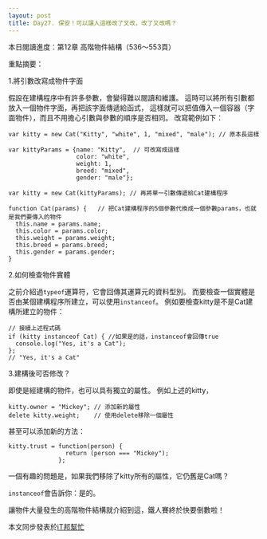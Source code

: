 ```yaml
---
layout: post
title: Day27. 保安！可以讓人這樣改了又改，改了又改嗎？
---
```

本日閱讀進度：第12章 高階物件結構（536～553頁）

重點摘要：

1.將引數改寫成物件字面

假設在建構程序中有許多參數，會變得難以閱讀和維護。
這時可以將所有引數都放入一個物件字面，再把該字面傳遞給函式，
這樣就可以把值傳入一個容器（字面物件），而且不用擔心引數與參數的順序是否相同。
改寫範例如下：
```
var kitty = new Cat("Kitty", "white", 1, "mixed", "male"); // 原本長這樣

var kittyParams = {name: "Kitty",  // 可改寫成這樣
                   color: "white",
                   weight: 1,
                   breed: "mixed",
                   gender: "male"};

var kitty = new Cat(kittyParams); // 再將單一引數傳遞給Cat建構程序

function Cat(params) {   // 把Cat建構程序的5個參數代換成一個參數params，也就是我們要傳入的物件
  this.name = params.name;
  this.color = params.color;
  this.weight = params.weight;
  this.breed = params.breed;
  this.gender = params.gender;
}
```


2.如何檢查物件實體

之前介紹過`typeof`運算符，它會回傳其運算元的資料型別。
而要檢查一個實體是否由某個建構程序所建立，可以使用`instanceof`。
例如要檢查kitty是不是Cat建構所建立的物件：
```
// 接續上述程式碼
if (kitty instanceof Cat) { //如果是的話，instanceof會回傳true
  console.log("Yes, it's a Cat");
};
// "Yes, it's a Cat"
```


3.建構後可否修改？

即使是經建構的物件，也可以具有獨立的屬性。
例如上述的kitty，
```
kitty.owner = "Mickey"; // 添加新的屬性
delete kitty.weight;    // 使用delete移除一個屬性
```
甚至可以添加新的方法：
```
kitty.trust = function(person) {
                return (person === "Mickey");
              };
```
一個有趣的問題是，如果我們移除了kitty所有的屬性，它仍舊是Cat嗎？

`instanceof`會告訴你：是的。

讓物件大量發生的高階物件結構就介紹到這，鐵人賽終於快要倒數啦！


本文同步發表於[iT邦幫忙](https://ithelp.ithome.com.tw/articles/10227473)